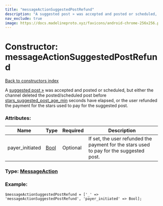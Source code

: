 ```yaml
---
title: "messageActionSuggestedPostRefund"
description: "A suggested post » was accepted and posted or scheduled, but either the channel deleted the posted/scheduled post before stars_suggested_post_age_min seconds have elapsed, or the user refunded the payment for the stars used to pay for the suggested post."
nav_exclude: true
image: https://docs.madelineproto.xyz/favicons/android-chrome-256x256.png
---
```

# Constructor: messageActionSuggestedPostRefund  
[Back to constructors index](/API_docs/constructors/index.html)



A [suggested post »](https://core.telegram.org/api/suggested-posts) was accepted and posted or scheduled, but either the channel deleted the posted/scheduled post before [stars\_suggested\_post\_age\_min](https://core.telegram.org/api/config#stars-suggested-post-age-min) seconds have elapsed, or the user refunded the payment for the stars used to pay for the suggested post.

### Attributes:

| Name     |    Type       | Required | Description |
|----------|---------------|----------|-------------|
|payer\_initiated|[Bool](/API_docs/types/Bool.html) | Optional|If set, the user refunded the payment for the stars used to pay for the suggested post.|



### Type: [MessageAction](/API_docs/types/MessageAction.html)


### Example:

```
$messageActionSuggestedPostRefund = ['_' => 'messageActionSuggestedPostRefund', 'payer_initiated' => Bool];
```  
